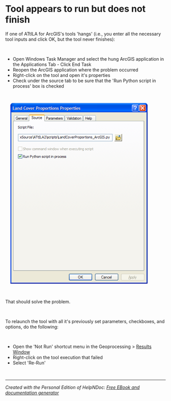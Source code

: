 # Tool appears to run but does not finish

If one of ATtILA for ArcGIS's tools 'hangs' (i.e., you enter all the necessary tool inputs and click OK, but the tool never finishes):

&nbsp;

* Open Windows Task Manager and select the hung ArcGIS application in the Applications Tab - Click End Task
* Reopen the ArcGIS application where the problem occurred
* Right-click on the tool and open it's properties
* Check under the source tab to be sure that the 'Run Python script in process' box is checked

&nbsp;

&nbsp; &nbsp; ![Image](<lib/ATtILA%20Tool%20Properties%20Source.png>)

&nbsp;

That should solve the problem.&nbsp;

&nbsp;

To relaunch the tool with all it's previously set parameters, checkboxes, and options, do the following:

&nbsp;&nbsp;

* Open the 'Not Run' shortcut menu in the Geoprocessing \> [Results Window](<http://resources.arcgis.com/en/help/main/10.1/index.html#//002100000013000000> "target=\"\_blank\"")
* Right-click on the tool execution that failed
* Select 'Re-Run'

&nbsp;


***
_Created with the Personal Edition of HelpNDoc: [Free EBook and documentation generator](<https://www.helpndoc.com>)_
